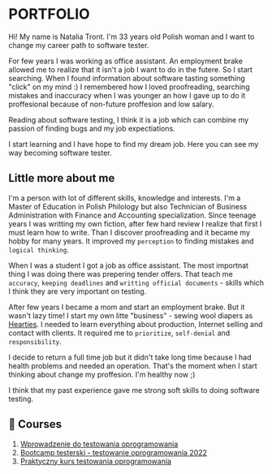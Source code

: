 # PORTFOLIO

Hi! My name is Natalia Tront. I'm 33 years old Polish woman and I want to change my career path to software tester.

For few years I was working as office assistant. An employment brake allowed me to realize that it isn't a job I want to do in the futere. So I start searching.
When I found information about software tasting something "click" on my mind :) I remembered how I loved proofreading, searching mistakes and inaccuracy when I was younger an how I gave up to do it proffesional because of non-future proffesion and low salary.

Reading about software testing, I think it is a job which can combine my passion of finding bugs and my job expectiations.

I start learning and I have hope to find my dream job. Here you can see my way becoming software tester.

## Little more about me
I'm a person with lot of different skills, knowledge and interests. I'm a Master of Education in Polish Philology but also Technician of Business Administration with Finance and Accounting specialization. Since teenage years I was writting my own fiction, after few hard review I realize that first I must learn how to write. Than I discover proofreading and it became my hobby for many years. It improved my `perception` to finding mistakes and `logical thinking`.

When I was a student I got a job as office assistant. The most importnat thing I was doing there was prepering tender offers. That teach me `accuracy`, `keeping deadlines` and `writting official documents` - skills which I think they are very important on testing.

After few years I became a mom and start an employment brake. But it wasn't lazy time! I start my own litte "business" - sewing wool diapers as [Hearties](https://www.facebook.com/Hearties/). I needed to learn everything about production, Internet selling and contact with clients. It required me to `prioritize`, `self-denial` and `responsibility`.

I decide to return a full time job but it didn't take long time because I had health problems and needed an operation. That's the moment when I start thinking about change my proffesion. I'm healthy now ;)

I think that my past experience gave me strong soft skills to doing software testing.

## 📖 Courses
1.  [Wprowadzenie do testowania oprogramowania](https://navoica.pl/courses/course-v1:ZPSB+WTO1+2022_WTO1/about)
2. [Bootcamp testerski - testowanie oprogramowania 2022](https://www.udemy.com/course/bootcamp-testerski-tester-oprogramowania)
3. [Praktyczny kurs testowania oprogramowania](https://www.udemy.com/course/praktyczny-kurs-testowania-oprogramowania)
